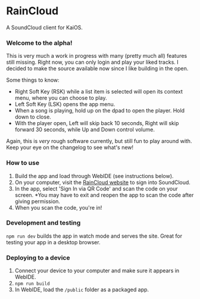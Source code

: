 # RainCloud

A SoundCloud client for KaiOS.

### Welcome to the alpha!

This is very much a work in progress with many (pretty much all) features still missing. Right now, you can only login and play your liked tracks. I decided to make the source available now since I like building in the open.

Some things to know:

* Right Soft Key (RSK) while a list item is selected will open its context menu, where you can choose to play.
* Left Soft Key (LSK) opens the app menu.
* When a song is playing, hold up on the dpad to open the player. Hold down to close.
* With the player open, Left will skip back 10 seconds, Right will skip forward 30 seconds, while Up and Down control volume.

Again, this is *very* rough software currently, but still fun to play around with. Keep your eye on the changelog to see what's new!

### How to use

1. Build the app and load through WebIDE (see instructions below).
2. On your computer, visit the [RainCloud website](https://app.vulpine.fm/) to sign into SoundCloud.
3. In the app, select 'Sign In via QR Code' and scan the code on your screen. *You may have to exit and reopen the app to scan the code after giving permission.
4. When you scan the code, you're in!

### Development and testing

`npm run dev` builds the app in watch mode and serves the site. Great for testing your app in a desktop browser.

### Deploying to a device

1. Connect your device to your computer and make sure it appears in WebIDE.
2. `npm run build`
3. In WebIDE, load the `/public` folder as a packaged app.
